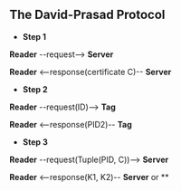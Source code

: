 ## The David-Prasad Protocol
- **Step 1**

**Reader** --request--> **Server**

**Reader** <--response(certificate C)-- **Server**

- **Step 2**

**Reader** --request(ID)--> **Tag**

**Reader** <--response(PID2)-- **Tag**

- **Step 3**

**Reader** --request(Tuple(PID, C))--> **Server**

**Reader** <--response(K1, K2)-- **Server** or **

